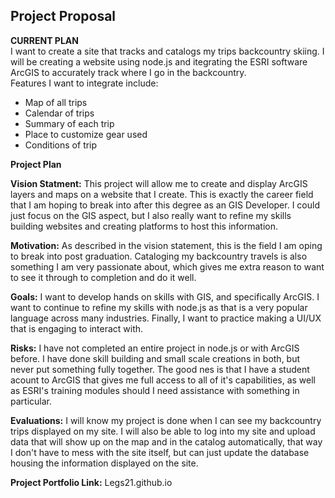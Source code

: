 ## Project Proposal

<b>CURRENT PLAN</b>  
I want to create a site that tracks and catalogs my trips backcountry skiing. I will be creating a website using node.js and itegrating the ESRI software ArcGIS to accurately track where I go in the backcountry.  
Features I want to integrate include:
<ul>
  <li>Map of all trips</li>
  <li>Calendar of trips</li>
  <li>Summary of each trip</li>
  <li>Place to customize gear used</li>
  <li>Conditions of trip</li>
</ul>

<b>Project Plan</b>  

<b>Vision Statment:</b> This project will allow me to create and display ArcGIS layers and maps on a website that I create. This is exactly the career field that I am hoping to break into after this degree as an GIS Developer. I could just focus on the GIS aspect, but I also really want to refine my skills building websites and creating platforms to host this information.  

<b>Motivation:</b> As described in the vision statement, this is the field I am oping to break into post graduation. Cataloging my backcountry travels is also something I am very passionate about, which gives me extra reason to want  to see it through to completion and do it well.  

<b>Goals:</b> I want to develop hands on skills with GIS, and specifically ArcGIS. I want to continue to refine my skills with node.js as that is a very popular language across many industries. Finally, I want to practice making a UI/UX that is engaging to interact with.

<b>Risks:</b> I have not completed an entire project in node.js or with ArcGIS before. I have done skill building and small scale creations in both, but never put something fully together. The good nes is that I have a student acount to ArcGIS that gives me full access to all of it's capabilities, as well as ESRI's training modules should I need assistance with something in particular.

<b>Evaluations:</b> I will know my project is done when I can see my backcountry trips displayed on my site. I will also be able to log into my site and upload data that will show up on the map and in the catalog automatically, that way I don't have to mess with the site itself, but can just update the database housing the information displayed on the site.

<b>Project Portfolio Link:</b> Legs21.github.io

